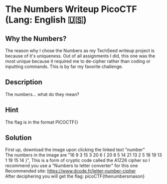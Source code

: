 # The Numbers Writeup PicoCTF (Lang: English 🇺🇸)
## Why the Numbers?
The reason why I chose the Numbers as my TechSeed writeup project is because of it's uniqueness. Out of all assignments I did, this one was the most unique because it required me to de-cipher rather than coding or inputting commands. This is by far my favorite challenge.
## Description
The numbers... what do they mean?
## Hint
The flag is in the format PICOCTF{}
## Solution
First up, download the image upon clicking the linked text "number"<br>
The numbers in the image are "16 9 3 15 3 20 6 { 20 8 5 14 21 13 2 5 18 19 13 1 19 15 14 }", This is a form of cryptic code called the A1Z26 cipher so I recommend you use a "Numbers to letter converter" for this one
<br>Recommended site: https://www.dcode.fr/letter-number-cipher
<br>After deciphering you will get the flag: picoCTF{thenumbersmason}
